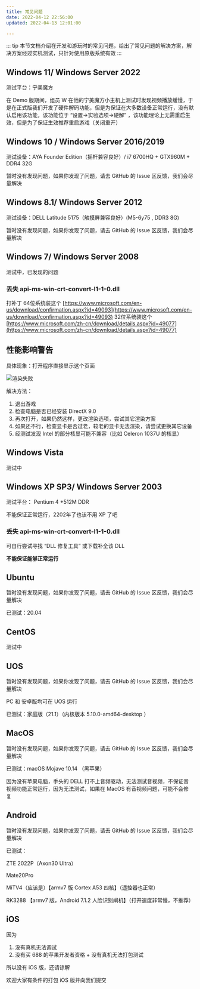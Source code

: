```yaml
---
title: 常见问题
date: 2022-04-12 22:56:00
updated: 2022-04-13 12:01:00

---
```


::: tip
本节文档介绍在开发和游玩时的常见问题，给出了常见问题的解决方案，解决方案经过实机测试，只针对使用原版系统有效
:::

## Windows 11/ Windows Server 2022

测试平台：宁美魔方

在 Demo 版期间，组员 W 在他的宁美魔方小主机上测试时发现视频播放缓慢，于是在正式版我们开发了硬件解码功能，但是为保证在大多数设备正常运行，没有默认启用该功能，该功能位于 “设置->实验选项->硬解” ，该功能理论上无需重启生效，但是为了保证生效推荐重启游戏（关闭重开）

## Windows 10 / Windows Server 2016/2019

测试设备：AYA Founder Edition（摇杆兼容良好）/ i7 6700HQ + GTX960M + DDR4 32G

暂时没有发现问题，如果你发现了问题，请去 GitHub 的 Issue 区反馈，我们会尽量解决

## Windows 8.1/ Windows Server 2012

测试设备：DELL Latitude 5175（触摸屏兼容良好）(M5-6y75 , DDR3 8G)

暂时没有发现问题，如果你发现了问题，请去 GitHub 的 Issue 区反馈，我们会尽量解决

## Windows 7/ Windows Server 2008

测试中，已发现的问题

### 丢失 api-ms-win-crt-convert-l1-1-0.dll

打补丁
64位系统装这个 [https://www.microsoft.com/en-us/download/confirmation.aspx?id=49093](https://www.microsoft.com/en-us/download/confirmation.aspx?id=49093)
32位系统装这个 [https://www.microsoft.com/zh-cn/download/details.aspx?id=49077](https://www.microsoft.com/zh-cn/download/details.aspx?id=49077)

## 性能影响警告

具体现象：打开程序直接显示这个页面

![渲染失败](/Doc/images/dev/常见问题/渲染失败.PNG)

解决方法：

1. 退出游戏
2. 检查电脑是否已经安装 DirectX 9.0
3. 再次打开，如果仍然这样，更改渲染选项，尝试其它渲染方案
4. 如果还不行，检查显卡是否过老，较老的显卡无法渲染，请尝试更换其它设备
5. 经测试发现 Intel 的部分核显可能不兼容（比如 Celeron 1037U 的核显）

## Windows Vista

测试中

## Windows XP SP3/ Windows Server 2003

测试平台： Pentium 4 +512M DDR

不能保证正常运行，2202年了也该不用 XP 了吧

### 丢失 api-ms-win-crt-convert-l1-1-0.dll

可自行尝试寻找 “DLL 修复工具” 或下载补全该 DLL

**不能保证能够正常运行**

## Ubuntu

暂时没有发现问题，如果你发现了问题，请去 GitHub 的 Issue 区反馈，我们会尽量解决

已测试：20.04

## CentOS

测试中

## UOS

暂时没有发现问题，如果你发现了问题，请去 GitHub 的 Issue 区反馈，我们会尽量解决

PC 和 安卓版均可在 UOS 运行

已测试：家庭版（21.1）（内核版本 5.10.0-amd64-desktop ）

## MacOS

暂时没有发现问题，如果你发现了问题，请去 GitHub 的 Issue 区反馈，我们会尽量解决

已测试：macOS Mojave 10.14 （黑苹果）

因为没有苹果电脑，手头的 DELL 打不上音频驱动，无法测试音视频，不保证音视频功能正常运行，因为无法测试，如果在 MacOS 有音视频问题，可能不会修复

## Android

暂时没有发现问题，如果你发现了问题，请去 GitHub 的 Issue 区反馈，我们会尽量解决

已测试：

ZTE 2022P（Axon30 Ultra） 

Mate20Pro 

MiTV4（应该是）【armv7 版 Cortex A53 四核】（遥控器也正常）

RK3288 【armv7 版，Android 7.1.2 人脸识别闸机】（打开速度非常慢，不推荐）

## iOS

因为

1. 没有真机无法调试
2. 没有买 688 的苹果开发者资格 + 没有真机无法打包测试

所以没有 iOS 版，还请谅解

欢迎大家有条件的打包 iOS 版并向我们提交

